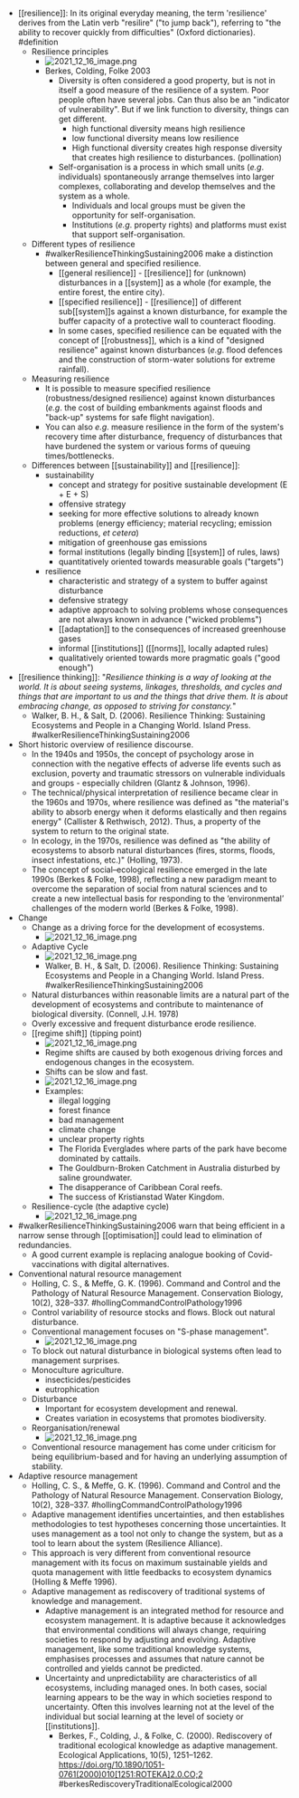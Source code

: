- [[resilience]]: In its original everyday meaning, the term 'resilience' derives from the Latin verb "resilire" ("to jump back"), referring to "the ability to recover quickly from difficulties" (Oxford dictionaries). #definition
	- Resilience principles
		- ![2021_12_16_image.png](https://cdn.logseq.com/%2Fed8a0215-31aa-4876-ad76-3333db13f0dc586a318e-1d09-4b57-89d3-01b2fb6362b42021_12_16_image.png?Expires=4793287498&Signature=CP8ETsq7Q1JaXVHUSkm2jnGBtCqdoKxzGQs5O28MmpFSzuvngV2qJb1rzaCe9pYFyZ~vDsMTzNxu7hGEF1VmQfBtr4WHysEXJYbc31Iy1Y7X7Eq30ufYCyWki1FTCR2cIPDLXgFEx~3tCdIPDhCHA7x8ws91PBQDhC-IK-NC7coWW4r6Z5GHUSRbjSQmpg49v-QT9al3l91n3ATp6E5nPQpKrZ0P2zMMNuEQ44TDu7bZtzYyiyBS-hZi-HqeAOzLMUG5pnCwvOwKCCjWE-eY5LRmQV2K6BGy7~c7Yd8fGEMPLbZkCQyKVKGb0g70m-S1JvEXhmvrmz8yfBtN1JGDGw__&Key-Pair-Id=APKAJE5CCD6X7MP6PTEA)
		- Berkes, Colding, Folke 2003
			- Diversity is often considered a good property, but is not in itself a good measure of the resilience of a system. Poor people often have several jobs. Can thus also be an "indicator of vulnerability". But if we link function to diversity, things can get different.
				- high functional diversity means high resilience
				- low functional diversity means low resilience
				- High functional diversity creates high response diversity that creates high resilience to disturbances. (pollination)
			- Self-organisation is a process in which small units (_e.g_. individuals) spontaneously arrange themselves into larger complexes, collaborating and develop themselves and the system as a whole.
				- Individuals and local groups must be given the opportunity for self-organisation.
				- Institutions (_e.g_. property rights) and platforms must exist that support self-organisation.
	- Different types of resilience
		- #walkerResilienceThinkingSustaining2006 make a distinction between general and specified resilience.
			- [[general resilience]] - [[resilience]] for (unknown) disturbances in a [[system]] as a whole (for example, the entire forest, the entire city).
			- [[specified resilience]] - [[resilience]] of different sub[[system]]s against a known disturbance, for example the buffer capacity of a protective wall to counteract flooding.
			- In some cases, specified resilience can be equated with the concept of [[robustness]], which is a kind of "designed resilience" against known disturbances (_e.g_. flood defences and the construction of storm-water solutions for extreme rainfall).
	- Measuring resilience
		- It is possible to measure specified resilience
		  (robustness/designed resilience) against known disturbances (_e.g_. the cost of building embankments against floods and "back-up" systems for safe flight navigation).
		- You can also _e.g_. measure resilience in the form of the system's recovery time after disturbance, frequency of disturbances that have burdened the system or various forms of queuing times/bottlenecks.
	- Differences between [[sustainability]] and [[resilience]]:
		- sustainability
			- concept and strategy for positive sustainable development (E + E + S)
			- offensive strategy
			- seeking for more effective solutions to already known problems (energy efficiency; material recycling; emission
			  reductions, _et cetera_)
			- mitigation of greenhouse gas emissions
			- formal institutions (legally binding [[system]] of rules, laws)
			- quantitatively oriented towards measurable goals ("targets")
		- resilience
			- characteristic and strategy of a system to buffer against disturbance
			- defensive strategy
			- adaptive approach to solving problems whose consequences are not always known in advance ("wicked problems")
			- [[adaptation]] to the consequences of increased greenhouse gases
			- informal [[institutions]] ([[norms]], locally adapted rules)
			- qualitatively oriented towards more pragmatic goals ("good enough")
- [[resilience thinking]]: "_Resilience thinking is a way of looking at the world. It is about seeing systems, linkages, thresholds, and cycles and things that are important to us and the things that drive them. It is about embracing change, as opposed to striving for constancy._"
	- Walker, B. H., & Salt, D. (2006). Resilience Thinking: Sustaining Ecosystems and People in a Changing World. Island Press.
	  #walkerResilienceThinkingSustaining2006
- Short historic overview of resilience discourse.
	- In the 1940s and 1950s, the concept of psychology arose in connection with the negative effects of adverse life events such as exclusion, poverty and traumatic stressors on vulnerable individuals and groups - especially children (Glantz & Johnson, 1996).
	- The technical/physical interpretation of resilience became clear in the 1960s and 1970s, where resilience was defined as "the material's ability to absorb energy when it deforms elastically and then regains energy" (Callister & Rethwisch, 2012). Thus, a property of the system to return to the original state.
	- In ecology, in the 1970s, resilience was defined as "the ability of ecosystems to absorb natural disturbances (fires, storms, floods, insect infestations, etc.)" (Holling, 1973).
	- The concept of social–ecological resilience emerged in the late 1990s (Berkes & Folke, 1998), reflecting a new paradigm meant to overcome the separation of social from natural sciences and to
	  create a new intellectual basis for responding to the ‘environmental’ challenges of the modern world (Berkes & Folke, 1998).
- Change
	- Change as a driving force for the development of ecosystems.
		- ![2021_12_16_image.png](https://cdn.logseq.com/%2Fed8a0215-31aa-4876-ad76-3333db13f0dc5f23b256-d6ca-4516-994f-f0b12abfec802021_12_16_image.png?Expires=4793282830&Signature=DPbMpWDjDn28o7LNptqKwEoL21Rh1lok5SOUajBmHGiJa~~w4QsDDbFJ0iKYXbOOIKYGQ0QiRRwOTjZ4dzmx6pNvbcceM8YyEwlWi2X0Z94e0JLarCu2UJ3iW7oJ3oDefE3qx75lZ32eeZtn7TpT4-Z5r4K2F1ltfx1k0oc8e8q2Y8Bvh1HXFvpJzjA-QR3K0KBjPrROrhamrGyhaSzxOmWa-0J68GDOj6pEO8XUPs-WY6r9Qe4V-GZSFK1-huxf20u~GOCXeKDi8INWrZQM-GnzGYtWyKygMgzCU4XPYrTdziftu74QN4ZjmNWThyClgJQATQLbCc6Tgq3Wfr1zNw__&Key-Pair-Id=APKAJE5CCD6X7MP6PTEA)
	- Adaptive Cycle
		- ![2021_12_16_image.png](https://cdn.logseq.com/%2Fed8a0215-31aa-4876-ad76-3333db13f0dca3ae8966-fa3d-4b45-9cbd-c479ddb664f92021_12_16_image.png?Expires=4793283974&Signature=O7AbqO5iimWc258LEoB-AL-5QHg6Z59N9b4mfYPouNDbqcPRrROsZSSdvirEZdnCPvij0PL1-8QciEfwzPAJz6Dd1anmcnL5cHV~R-PccdcWHhKOqEXUVnPLG4GI9iQJteaa8-NSdzuWp0pjw6Jo8PvTnS3e0Y0bihyV24YaadLPdtY~zapLppuj7nsYWcO0eX9PvxtIvjdjad24Y6p2dqip0C6B~ZH~VggBnwWqCa-XtYUL3QPhV3GViyuRkTTTXjwQ~lmFj5a~em0P5Aa2IoHL4vg5D3-tf59PJQLQOv7W98NCPXRKUb~SCY-2k-NXQHtn-Xotq4nbZhslLMDXSQ__&Key-Pair-Id=APKAJE5CCD6X7MP6PTEA)
		- Walker, B. H., & Salt, D. (2006). Resilience Thinking: Sustaining Ecosystems and People in a Changing World. Island Press. #walkerResilienceThinkingSustaining2006
	- Natural disturbances within reasonable limits are a natural part of the development of ecosystems and contribute to maintenance of biological diversity. (Connell, J.H. 1978)
	- Overly excessive and frequent disturbance erode resilience.
	- [[regime shift]] (tipping point)
		- ![2021_12_16_image.png](https://cdn.logseq.com/%2Fed8a0215-31aa-4876-ad76-3333db13f0dc73fd3b96-e37e-4628-9ccc-1bf586e11bf42021_12_16_image.png?Expires=4793284299&Signature=dpysvQsMLnrTf6TAirsLsOxfnG36~kYQJlyKXIHKccIhAJVDph7SswzsEOdxjF9NDfWRg4qSPmvYp5clp9b~TcQKBpUBjLyK-Ez2epux5hu8BnVgHbmRdgxUWLDNu9OHtdyO1cx2A8T3nJVSDpFqOoa5VUIKTOrSzTSPubH~B2NAkc6SLtDfD~xSzqidCxMw7yC5OU2DNvEHE~SfD0lVsANUaz7iRwDgvEm7MhxE~kC8z9KOw6Wv7t4Jr0GrmmCAiO1iZ0b58~PNaV155lpgJSZP5iys-nFLujnRNK-B1SlxZQsntYxnH7G2KXMSZJD7ozLMGC~kYgxfgEy3U~Uf6A__&Key-Pair-Id=APKAJE5CCD6X7MP6PTEA)
		- Regime shifts are caused by both exogenous driving forces and endogenous changes in the ecosystem.
		- Shifts can be slow and fast.
		- ![2021_12_16_image.png](https://cdn.logseq.com/%2Fed8a0215-31aa-4876-ad76-3333db13f0dc66e1673c-e625-48c3-9799-4ac3637e7bfb2021_12_16_image.png?Expires=4793284499&Signature=M05a7t9VcetCLTBMS~nXOpTMD2ZAAIFXL5sZ7En6tnPhcRHiY5nWY7NUW97CmXevMTtXaKBH71iXtK06GOlM4oZClVqedOyJHO25K8P0qofs0Reakglylql~glOGAhVMFVXKPBx3zbhk53JeGHvDleVJwmwUWI1-zIeY9sq9qOtxsBB8bgkdrHyGNQrnKW3RcjcXWBq~XFSsTjttnScFKCa8b1doe6We~HndoZ7rV9dbu-Jd1QaUH6o7-6cWxGX0kkEp0nnjynIgmnoPfOZrU3vLVyqath8Fu9x5775fzwJ7GH2RUD9MQduOhy7Ha0OdegRlqQ1~0R4b9R~FvUysGA__&Key-Pair-Id=APKAJE5CCD6X7MP6PTEA)
		- Examples:
			- illegal logging
			- forest finance
			- bad management
			- climate change
			- unclear property rights
			- The Florida Everglades where parts of the park have become dominated by cattails.
			- The Gouldburn-Broken Catchment in Australia disturbed by saline groundwater.
			- The disapperance of Caribbean Coral reefs.
			- The success of Kristianstad Water Kingdom.
	- Resilience-cycle (the adaptive cycle)
		- ![2021_12_16_image.png](https://cdn.logseq.com/%2Fed8a0215-31aa-4876-ad76-3333db13f0dca7c643ac-fdcb-45f5-aa62-53449300a7472021_12_16_image.png?Expires=4793284381&Signature=l1tqbJ3-Xj1khREWVO5ClNLzP922z88UDrOxWMT5GQcUA8PBwTCPjPNzhDK2PYoL-AzCJXntzpB4jTUXc2nYqBJeAesH436VSZnbFwfzTCThlMwx7Cbe4R9vyC-ED-HiPoZYwS-8hdUDg33jFJAHM1VV0az8~te9TUGhdWRrlMhNP9CAe6uKKym7MzKxhLD99sTv-fuMkgQdibxZG7Hau1gK6diD0f5N2wbx8VmhIyqgUaCpd5GFqPUhTKCb2ByJg1b3Dc-1HxkUKgz8dUgs01weUZPjr3-ZhBhrKOuCSjEW04q-BnJOiwa5bBV3QiWCgL6I4DkMyzAPPuJIMI0lRA__&Key-Pair-Id=APKAJE5CCD6X7MP6PTEA)
- #walkerResilienceThinkingSustaining2006 warn that being efficient in a narrow sense through [[optimisation]] could lead to elimination of redundancies.
	- A good current example is replacing analogue booking of Covid-vaccinations with digital alternatives.
- Conventional natural resource management
	- Holling, C. S., & Meffe, G. K. (1996). Command and Control and the Pathology of Natural Resource Management. Conservation Biology, 10(2), 328–337. #hollingCommandControlPathology1996
	- Control variability of resource stocks and flows. Block out natural disturbance.
	- Conventional management focuses on "S-phase management".
		- ![2021_12_16_image.png](https://cdn.logseq.com/%2Fed8a0215-31aa-4876-ad76-3333db13f0dc455f1f8e-ee5b-4ef5-83e0-a032cec676db2021_12_16_image.png?Expires=4793286926&Signature=Fkg2u-4AdmvS6dmhFCGo~mDVZ7HKCOhyd8-x9THxi3ZWJCKL0qjvY5gKtIElng5ahFngtygnr4yUiqWaS1-IORc7o~R-kVb7fL-8yF8xFgiKFWdkSlEpNREGMUTdp8EonMBnzfvu9h-jMB4WGrpfTbwkC-CGdHlB86239nvk7AYf2nHMb3U0SHpp9HNSRDbMSO5eq2ltToHDna5LtG-TewhdFb2hsOnvpP035z78Lka02yj~AVTLHghwXzmqp7W-QRA3qU5YxA9~eohfoYlgoeWz4PDwv-4padElX2TtTK5KtCOIeOTLT-miAbBqvWtzABXKfp1Pr3hkGQuefF3IRA__&Key-Pair-Id=APKAJE5CCD6X7MP6PTEA)
	- To block out natural disturbance in biological systems often lead to management surprises.
	- Monoculture agriculture.
		- insecticides/pesticides
		- eutrophication
	- Disturbance
		- Important for ecosystem development and renewal.
		- Creates variation in ecosystems that promotes biodiversity.
	- Reorganisation/renewal
		- ![2021_12_16_image.png](https://cdn.logseq.com/%2Fed8a0215-31aa-4876-ad76-3333db13f0dc5db3e325-aefc-4d77-ab84-ea88476662b32021_12_16_image.png?Expires=4793287138&Signature=FW3b6K1ql7CRvHsRIMwq-9oJ~s5T5iCYOK1QxZwPmcCycSD8wrDaA7m7qDPhqgD1rd0aHq4Zel69pcBYbEFWRyNWNJwL~nnG1hVJr0J-fpeRrk~reHLdLVEqqtJMEX8pho6SWEy3ouoSPgSUkcDZRUYOyCD5niKGe4Dfi98JKly9PpzxgGKdI3P6wGVFtW26pRoorECFBiQ9E0o-mh1T10vsgvACiYO0WSc3IK0OxadQr75CgyRryI8v11K3RhkTuvbP0FYX2N4QSx8cjZGUDnegs1t8~~AYv1N0J1HVOWCX-F~0jauBhpXDfQyqxDyFiEEbfglgtlHW7ZANl4EMaQ__&Key-Pair-Id=APKAJE5CCD6X7MP6PTEA)
	- Conventional resource management has come under criticism for being equilibrium-based and for having an underlying assumption of stability.
- Adaptive resource management
	- Holling, C. S., & Meffe, G. K. (1996). Command and Control and the Pathology of Natural Resource Management. Conservation Biology, 10(2), 328–337. #hollingCommandControlPathology1996
	- Adaptive management identifies uncertainties, and then establishes methodologies to test hypotheses concerning those uncertainties. It uses management as a tool not only to change the system, but as a tool to learn about the system (Resilience Alliance).
	- This approach is very different from conventional resource management with its focus on maximum sustainable yields and quota management with little feedbacks to ecosystem dynamics (Holling & Meffe 1996).
	- Adaptive management as rediscovery of traditional systems of knowledge and management.
		- Adaptive management is an integrated method for resource and ecosystem management. It is adaptive because it acknowledges that environmental conditions will always change, requiring societies to respond by adjusting and evolving. Adaptive management, like some traditional knowledge systems, emphasises processes and assumes that nature cannot be controlled and yields cannot be predicted.
		- Uncertainty and unpredictability are characteristics of all ecosystems, including managed ones. In both cases, social learning appears to be the way in which societies respond to uncertainty. Often this involves learning not at the level of the individual but social learning at the level of society or [[institutions]].
			- Berkes, F., Colding, J., & Folke, C. (2000). Rediscovery of traditional ecological knowledge as adaptive management. Ecological Applications, 10(5), 1251–1262. https://doi.org/10.1890/1051-0761(2000)010[1251:ROTEKA]2.0.CO;2 #berkesRediscoveryTraditionalEcological2000